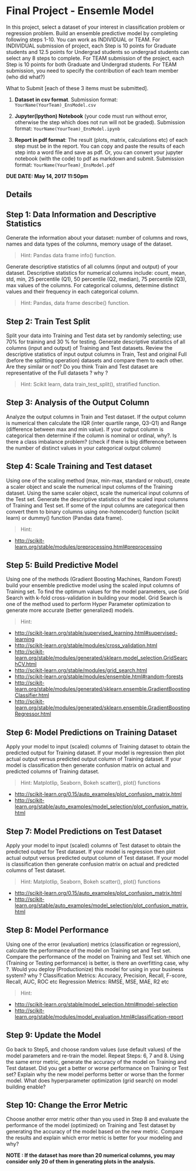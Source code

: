 # Final Project - Ensemle Model

In this project, select a dataset of your interest in classification problem or regression problem. Build an
ensemble predictive model by completing following steps 1-10. You can work as INDIVIDUAL or TEAM.
For INDIVIDUAL submission of project, each Step is 10 points for Graduate students and 12.5 points for
Undergrad students so undergrad students can select any 8 steps to complete. For TEAM submission of
the project, each Step is 10 points for both Graduate and Undergrad students. For TEAM submission,
you need to specify the contribution of each team member (who did what?)

What to Submit [each of these 3 items must be submitted].

1. **Dataset in csv format**. Submission format: ```YourName(YourTeam)_EnsModel.csv```

2. **Jupyter(Ipython) Notebook** (your code must run without error, otherwise the step which does not run will not be graded). Submission format: ```YourName(YourTeam)_EnsModel.ipynb```

3. **Report in pdf format**: The result (plots, matrix, calculations etc) of each step must be in the report. You can copy and paste the results of each step into a word file and save as pdf.  Or, you can convert your jupyter notebook (with the code) to pdf as markdown and submit.  Submission format: ```YourName(YourTeam)_EnsModel.pdf```

**DUE DATE: May 14, 2017 11:50pm**


## Details

Step 1: Data Information and Descriptive Statistics
---
Generate the information about your dataset: number of columns and rows, names and data types of
the columns, memory usage of the dataset.

> Hint: Pandas data frame info() function.

Generate descriptive statistics of all columns (input and output) of your dataset. Descriptive statistics for
numerical columns include: count, mean, std, min, 25 percentile (Q1), 50 percentile (Q2, median), 75
percentile (Q3), max values of the columns. For categorical columns, determine distinct values and their
frequency in each categorical column.

> Hint: Pandas, data frame describe() function.

Step 2: Train Test Split
---
Split your data into Training and Test data set by randomly selecting; use 70% for training and 30 % for
testing. Generate descriptive statistics of all columns (input and output) of Training and Test datasets.
Review the descriptive statistics of input output columns in Train, Test and original Full (before the
splitting operation) datasets and compare them to each other. Are they similar or not? Do you think
Train and Test dataset are representative of the Full datasets ? why ?

> Hint: Scikit learn, data train_test_split(), stratified function.

Step 3: Analysis of the Output Column
---
Analyze the output columns in Train and Test dataset. If the output column is numerical then calculate
the IQR (inter quartile range, Q3-Q1) and Range (difference between max and min value). If your output
column is categorical then determine if the column is nominal or ordinal, why?. Is there a class
imbalance problem? (check if there is big difference between the number of distinct values in your
categorical output column)

Step 4: Scale Training and Test dataset
---
Using one of the scaling method (max, min-max, standard or robust), create a scaler object and scale the
numerical input columns of the Training dataset. Using the same scaler object, scale the numerical input
columns of the Test set. Generate the descriptive statistics of the scaled input columns of Training and
Test set.
If some of the input columns are categorical then convert them to binary columns using one-hotencoder()
function (scikit learn) or dummy() function (Pandas data frame).

> Hint:
- http://scikit-learn.org/stable/modules/preprocessing.html#preprocessing

Step 5: Build Predictive Model
---
Using one of the methods (Gradient Boosting Machines, Random Forest) build your ensemble predictive
model using the scaled input columns of Training set. To find the optimum values for the model
parameters, use Grid Search with k-fold cross-validation in building your model. Grid Search is one of
the method used to perform Hyper Parameter optimization to generate more accurate (better
generalized) models.

> Hint:
- http://scikit-learn.org/stable/supervised_learning.html#supervised-learning
- http://scikit-learn.org/stable/modules/cross_validation.html
- http://scikit-learn.org/stable/modules/generated/sklearn.model_selection.GridSearchCV.html
- http://scikit-learn.org/stable/modules/grid_search.html
- http://scikit-learn.org/stable/modules/ensemble.html#random-forests
- http://scikit-learn.org/stable/modules/generated/sklearn.ensemble.GradientBoostingClassifier.html
- http://scikit-learn.org/stable/modules/generated/sklearn.ensemble.GradientBoostingRegressor.html

Step 6: Model Predictions on Training Dataset
---
Apply your model to input (scaled) columns of Training dataset to obtain the predicted output for
Training dataset. If your model is regression then plot actual output versus predicted output column of
Training dataset. If your model is classification then generate confusion matrix on actual and predicted
columns of Training dataset.

> Hint: Matplotlip, Seaborn, Bokeh scatter(), plot() functions
- http://scikit-learn.org/0.15/auto_examples/plot_confusion_matrix.html
- http://scikit-learn.org/stable/auto_examples/model_selection/plot_confusion_matrix.html

Step 7: Model Predictions on Test Dataset
---
Apply your model to input (scaled) columns of Test dataset to obtain the predicted output for Test
dataset. If your model is regression then plot actual output versus predicted output column of Test
dataset. If your model is classification then generate confusion matrix on actual and predicted columns
of Test dataset.

> Hint: Matplotlip, Seaborn, Bokeh scatter(), plot() functions
- http://scikit-learn.org/0.15/auto_examples/plot_confusion_matrix.html
- http://scikit-learn.org/stable/auto_examples/model_selection/plot_confusion_matrix.html

Step 8: Model Performance
---
Using one of the error (evaluation) metrics (classification or regression), calculate the performance of
the model on Training set and Test set. Compare the performance of the model on Training and Test set.
Which one (Training or Testing performance) is better, is there an overfitting case, why ?.
Would you deploy (Productionize) this model for using in your business system? why ?
Classification Metrics: Accuracy, Precision, Recall, F-score, Recall, AUC, ROC etc
Regression Metrics: RMSE, MSE, MAE, R2 etc

> Hint:
- http://scikit-learn.org/stable/model_selection.html#model-selection
- http://scikit-learn.org/stable/modules/model_evaluation.html#classification-report

Step 9: Update the Model
---
Go back to Step5, and choose random values (use default values) of the model parameters and re-train
the model. Repeat Steps: 6, 7 and 8. Using the same error metric, generate the accuracy of the model on
Training and Test dataset. Did you get a better or worse performance on Training or Test set?
Explain why the new model performs better or worse than the former model. What does
hyperparameter optimization (grid search) on model building enable?

Step 10: Change the Error Metric
---
Choose another error metric other than you used in Step 8 and evaluate the performance of the model
(optimized) on Training and Test dataset by generating the accuracy of the model based on the new
metric. Compare the results and explain which error metric is better for your modeling and why?

**NOTE : If the dataset has more than 20 numerical columns, you may consider only 20 of them in generating plots in the analysis.**
